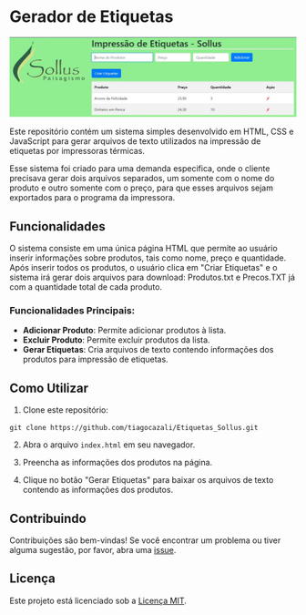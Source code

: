 # Gerador de Etiquetas

![print](print.jpg)

Este repositório contém um sistema simples desenvolvido em HTML, CSS e JavaScript para gerar arquivos de texto utilizados na impressão de etiquetas por impressoras térmicas. 

Esse sistema foi criado para uma demanda especifica, onde o cliente precisava gerar dois arquivos separados, um somente com o nome do produto e outro somente com o preço, para que esses arquivos sejam exportados para o programa da impressora. 


## Funcionalidades

O sistema consiste em uma única página HTML que permite ao usuário inserir informações sobre produtos, tais como nome, preço e quantidade. Após inserir todos os produtos, o usuário clica em "Criar Etiquetas" e o sistema irá gerar dois arquivos para download: Produtos.txt e Precos.TXT já com a quantidade total de cada produto.

### Funcionalidades Principais:

- **Adicionar Produto**: Permite adicionar produtos à lista.
- **Excluir Produto**: Permite excluir produtos da lista.
- **Gerar Etiquetas**: Cria arquivos de texto contendo informações dos produtos para impressão de etiquetas.

## Como Utilizar

1. Clone este repositório:

```
git clone https://github.com/tiagocazali/Etiquetas_Sollus.git
```

2. Abra o arquivo `index.html` em seu navegador.

3. Preencha as informações dos produtos na página.

4. Clique no botão "Gerar Etiquetas" para baixar os arquivos de texto contendo as informações dos produtos.

## Contribuindo

Contribuições são bem-vindas! Se você encontrar um problema ou tiver alguma sugestão, por favor, abra uma [issue](https://github.com/seu-usuario/nome-do-repositorio/issues).

## Licença

Este projeto está licenciado sob a [Licença MIT](LICENSE).

